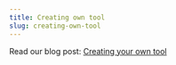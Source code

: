 ```yaml
---
title: Creating own tool
slug: creating-own-tool
---
```


Read our blog post: [Creating your own tool](../blog/2015/07/17/create-your-tool/)